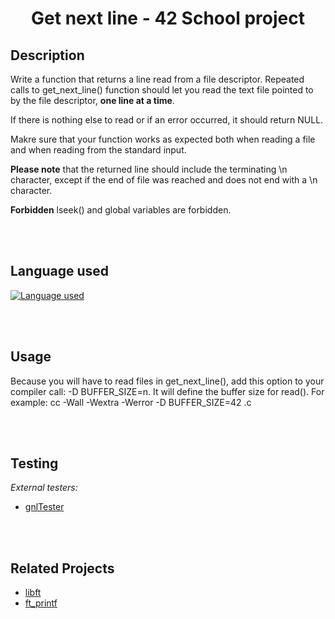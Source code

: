 # <center>Get next line - 42 School project</center>

## Description
Write a function that returns a line read from a file descriptor. Repeated calls to get_next_line() function should let you read the text file pointed to by the file descriptor, **one line at a time**.

If there is nothing else to read or if an error occurred, it should return NULL.

Makre sure that your function works as expected both when reading a file and when reading from the standard input.

**Please note** that the returned line should include the terminating \n character, except if the end of file was reached and does not end with a \n character.

**Forbidden** lseek() and global variables are forbidden.

<br><br>

## Language used
[![Language used](https://skills.thijs.gg/icons?i=c)](https://skills.thijs.gg)

<br><br>

## Usage
Because you will have to read files in get_next_line(), add this option to your compiler call: -D BUFFER_SIZE=n. It will define the buffer size for read(). For example: cc -Wall -Wextra -Werror -D BUFFER_SIZE=42 <files>.c

<br><br>

## Testing

*External testers:*

+ [gnlTester](https://github.com/Tripouille/gnlTester.git)

<br><br>

## Related Projects

+ [libft](https://github.com/lanximaomao/libft)
+ [ft_printf](https://github.com/lanximaomao/ft_printf)
